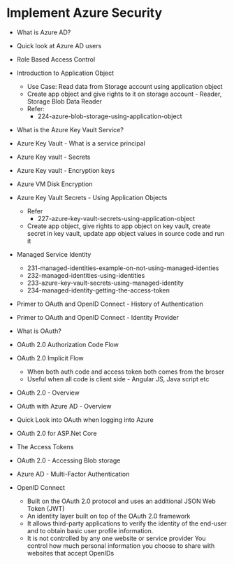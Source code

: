 # Implement Azure Security
- What is Azure AD?
- Quick look at Azure AD users
- Role Based Access Control
- Introduction to Application Object
  - Use Case: Read data from Storage account using application object
  - Create app object and give rights to it on storage account - Reader, Storage Blob Data Reader
  - Refer:
    - 224-azure-blob-storage-using-application-object
- What is the Azure Key Vault Service?
- Azure Key Vault - What is a service principal
- Azure Key vault - Secrets
- Azure Key vault - Encryption keys
- Azure VM Disk Encryption
- Azure Key Vault Secrets - Using Application Objects
  - Refer
    - 227-azure-key-vault-secrets-using-application-object
  - Create app object, give rights to app object on key vault, create secret in key vault, update app object values in source code and run it

- Managed Service Identity
  - 231-managed-identities-example-on-not-using-managed-identies
  - 232-managed-identities-using-identities
  - 233-azure-key-vault-secrets-using-managed-identity
  - 234-managed-identity-getting-the-access-token

- Primer to OAuth and OpenID Connect - History of Authentication
- Primer to OAuth and OpenID Connect - Identity Provider
- What is OAuth?
- OAuth 2.0 Authorization Code Flow
- OAuth 2.0 Implicit Flow
  - When both auth code and access token both comes from the broser
  - Useful when all code is client side - Angular JS, Java script etc
- OAuth 2.0 - Overview
- OAuth with Azure AD - Overview
- Quick Look into OAuth when logging into Azure
- OAuth 2.0 for ASP.Net Core
- The Access Tokens
- OAuth 2.0 - Accessing Blob storage
- Azure AD - Multi-Factor Authentication
- OpenID Connect
  - Built on the OAuth 2.0 protocol and uses an additional JSON Web Token (JWT)
  - An identity layer built on top of the OAuth 2.0 framework
  - It allows third-party applications to verify the identity of the end-user and to obtain basic user profile information.
  - It is not controlled by any one website or service provider
  You control how much personal information you choose to share with websites that accept OpenIDs
